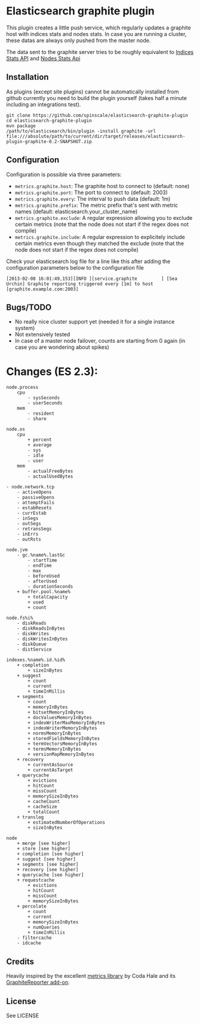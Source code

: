 # Elasticsearch graphite plugin

This plugin creates a little push service, which regularly updates a graphite host with indices stats and nodes stats. In case you are running a cluster, these datas are always only pushed from the master node.

The data sent to the graphite server tries to be roughly equivalent to [Indices Stats API](http://www.elasticsearch.org/guide/reference/api/admin-indices-stats.html) and [Nodes Stats Api](http://www.elasticsearch.org/guide/reference/api/admin-cluster-nodes-stats.html)


## Installation

As plugins (except site plugins) cannot be automatically installed from github currently you need to build the plugin yourself (takes half a minute including an integrations test).

```
git clone https://github.com/spinscale/elasticsearch-graphite-plugin
cd elasticsearch-graphite-plugin
mvn package
/path/to/elasticsearch/bin/plugin -install graphite -url file:///absolute/path/to/current/dir/target/releases/elasticsearch-plugin-graphite-0.2-SNAPSHOT.zip
```


## Configuration

Configuration is possible via three parameters:

* `metrics.graphite.host`: The graphite host to connect to (default: none)
* `metrics.graphite.port`: The port to connect to (default: 2003)
* `metrics.graphite.every`: The interval to push data (default: 1m)
* `metrics.graphite.prefix`: The metric prefix that's sent with metric names (default: elasticsearch.your_cluster_name)
* `metrics.graphite.exclude`: A regular expression allowing you to exclude certain metrics (note that the node does not start if the regex does not compile)
* `metrics.graphite.include`: A regular expression to explicitely include certain metrics even though they matched the exclude (note that the node does not start if the regex does not compile)

Check your elasticsearch log file for a line like this after adding the configuration parameters below to the configuration file

```
[2013-02-08 16:01:49,153][INFO ][service.graphite         ] [Sea Urchin] Graphite reporting triggered every [1m] to host [graphite.example.com:2003]
```


## Bugs/TODO

* No really nice cluster support yet (needed it for a single instance system)
* Not extensively tested
* In case of a master node failover, counts are starting from 0 again (in case you are wondering about spikes)

# Changes (ES 2.3):

```text
node.process
	cpu
		- sysSeconds
		- userSeconds
	mem
		- resident
		- share

node.os
	cpu
		+ percent
		+ average
		- sys
		- idle
		- user
	mem
		- actualFreeBytes
		- actualUsedBytes

- node.network.tcp
	- activeOpens
	- passiveOpens
	- attemptFails
	- estabResets
	- currEstab
	- inSegs
	- outSegs
	- retransSegs
	- inErrs
	- outRsts

node.jvm
	- gc.%name%.lastGc
		- startTime
		- endTime
		- max
		- beforeUsed
		- afterUsed
		- durationSeconds
	+ buffer.pool.%name%
		+ totalCapacity
		+ used
		+ count

node.fs%i%
	- diskReads
	- diskReadsInBytes
	- diskWrites
	- diskWritesInBytes
	- diskQueue
	- distService

indexes.%name%.id.%id%
	+ completion
		+ sizeInBytes
	+ suggest
		+ count
		+ current
		+ timeInMillis
	+ segments
		+ count
		+ memoryInBytes
		+ bitsetMemoryInBytes
		+ docValuesMemoryInBytes
		+ indexWriterMaxMemoryInBytes
		+ indexWriterMemoryInBytes
		+ normsMemoryInBytes
		+ storedFieldsMemoryInBytes
		+ termVectorsMemoryInBytes
		+ termsMemoryInBytes
		+ versionMapMemoryInBytes
	+ recovery
		+ currentAsSource
		+ currentAsTarget
	+ querycache
		+ evictions
		+ hitCount
		+ missCount
		+ memorySizeInBytes
		+ cacheCount
		+ cacheSize
		+ totalCount
	+ translog
		+ estimatedNumberOfOperations
		+ sizeInBytes

node
	+ merge [see higher]
	+ store [see higher]
	+ completion [see higher]
	+ suggest [see higher]
	+ segments [see higher]
	+ recovery [see higher]
	+ querycache [see higher]
	+ requestcache
		+ evictions
		+ hitCount
		+ missCount
		+ memorySizeInBytes
	+ percolate
		+ count
		+ current
		+ memorySizeInBytes
		+ numQueries
		+ timeInMillis
	- filtercache
	- idcache
```

## Credits

Heavily inspired by the excellent [metrics library](http://metrics.codahale.com) by Coda Hale and its [GraphiteReporter add-on](http://metrics.codahale.com/manual/graphite/).


## License

See LICENSE

